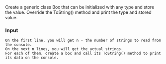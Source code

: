 Create a generic class Box that can be initialized with any type and store the value. Override the ToString() method and print the type and stored value.

### Input

	On the first line, you will get n - the number of strings to read from the console.
	On the next n lines, you will get the actual strings.
	For each of them, create a box and call its ToString() method to print its data on the console.

